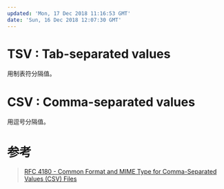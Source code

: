 ```yaml
---
updated: 'Mon, 17 Dec 2018 11:16:53 GMT'
date: 'Sun, 16 Dec 2018 12:07:30 GMT'
---
```


# TSV : Tab-separated values

用制表符分隔值。

# CSV : Comma-separated values

用逗号分隔值。

# 参考

> [RFC 4180 - Common Format and MIME Type for Comma-Separated Values (CSV) Files](https://tools.ietf.org/html/rfc4180)
